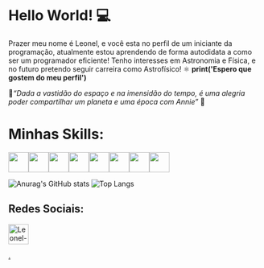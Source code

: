 # Hello World! :computer:

 Prazer meu nome é Leonel, e você esta no perfil de um iniciante da programação, atualmente estou aprendendo de forma autodidata a como ser um programador eficiente! 
 Tenho interesses em Astronomia e Física, e no futuro pretendo seguir carreira como Astrofísico! ⚛️
<b> print('Espero que gostem do meu perfil') </b>

:telescope:<i>“Dada a vastidão do espaço e na imensidão do tempo, é uma alegria poder compartilhar um planeta e uma época com Annie” </i>:telescope:

<h1> Minhas Skills: </h1>
<img align="center" height="40" width="40" src="https://cdn.jsdelivr.net/gh/devicons/devicon/icons/python/python-original-wordmark.svg"><img align="center" height="40" width="40" src="https://cdn.jsdelivr.net/gh/devicons/devicon/icons/javascript/javascript-original.svg"><img align="center" height="40" width="40" src="https://cdn.jsdelivr.net/gh/devicons/devicon/icons/html5/html5-original-wordmark.svg"><img align="center" height="40" width="40" src="https://cdn.jsdelivr.net/gh/devicons/devicon/icons/css3/css3-original-wordmark.svg"><img align="center" height="40" width="40" src="https://cdn.jsdelivr.net/gh/devicons/devicon/icons/photoshop/photoshop-plain.svg"<img align="center" height="40" width="40" src="https://cdn.jsdelivr.net/gh/devicons/devicon/icons/premierepro/premierepro-original.svg"><img align="center" height="40" width="40" src="https://cdn.jsdelivr.net/gh/devicons/devicon/icons/illustrator/illustrator-plain.svg"><img align="center" height="40" width="40" src="https://cdn.jsdelivr.net/gh/devicons/devicon/icons/tensorflow/tensorflow-original.svg"><img align="center" height="40" width="40" src="https://cdn.jsdelivr.net/gh/devicons/devicon/icons/mysql/mysql-original-wordmark.svg">

![Anurag's GitHub stats](https://github-readme-stats.vercel.app/api?username=AknoLeonel&show_icons=true&theme=radical)
![Top Langs](https://github-readme-stats.vercel.app/api/top-langs/?username=AknoLeonel&layout=compact)


<h2> Redes Sociais:</h2>

<a href="https://www.instagram.com/akno_leonel/" target="_blank">
<img align="center" alt="Leonel-Instagram" height="40" width="40" src="https://image.flaticon.com/icons/png/512/2111/2111463.png"> 

.
